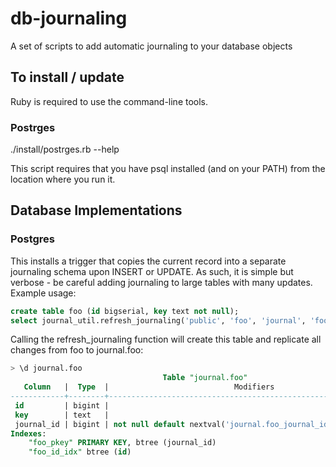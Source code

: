 db-journaling
=============

A set of scripts to add automatic journaling to your database objects


To install / update
-------------

Ruby is required to use the command-line tools.

### Postrges

./install/postrges.rb --help

This script requires that you have psql installed (and on your PATH) from the location where you run it.


Database Implementations
-------------

### Postgres

This installs a trigger that copies the current record into a separate journaling schema upon INSERT or UPDATE. As such, it is simple but verbose - be careful adding journaling to large tables with many updates. Example usage:

```sql
create table foo (id bigserial, key text not null);
select journal_util.refresh_journaling('public', 'foo', 'journal', 'foo');
```

Calling the refresh_journaling function will create this table and replicate all changes from foo to journal.foo:

```sql
> \d journal.foo
                                  Table "journal.foo"
   Column   |  Type  |                            Modifiers
------------+--------+------------------------------------------------------------------
 id         | bigint |
 key        | text   |
 journal_id | bigint | not null default nextval('journal.foo_journal_id_seq'::regclass)
Indexes:
    "foo_pkey" PRIMARY KEY, btree (journal_id)
    "foo_id_idx" btree (id)
```